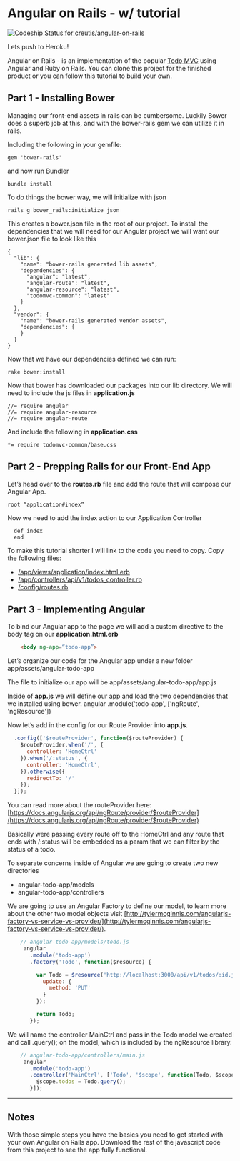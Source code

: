 # Angular on Rails - w/ tutorial

[ ![Codeship Status for creutis/angular-on-rails](https://codeship.com/projects/cfeb63e0-6ac3-0133-f35b-62b058ef9788/status?branch=master)](https://codeship.com/projects/114963)

Lets push to Heroku!

Angular on Rails - is an implementation of the popular [Todo MVC](http://www.todomvc.com) using Angular and Ruby on Rails. You can clone this project for the finished product or you can follow this tutorial to build your own.

## Part 1 - Installing Bower
Managing our front-end assets in rails can be cumbersome.  Luckily Bower does a superb job at this, and with the bower-rails gem we can utilize it in rails.

Including the following in your gemfile:
```
gem 'bower-rails'
```
and now run Bundler
``` 
bundle install
```

To do things the bower way, we will initialize with json
```
rails g bower_rails:initialize json
```

This creates a bower.json file in the root of our project. To install the dependencies that we will need for our Angular project we will want our bower.json file to look like this
```
{
  "lib": {
    "name": "bower-rails generated lib assets",
    "dependencies": {
      "angular": "latest",
      "angular-route": "latest",
      "angular-resource": "latest",
      "todomvc-common": "latest"
    }
  },
  "vendor": {
    "name": "bower-rails generated vendor assets",
    "dependencies": {
    }
  }
}
```

Now that we have our dependencies defined we can run:
```
rake bower:install
```

Now that bower has downloaded our packages into our lib directory.  We will need to include the js files in **application.js**
```
//= require angular
//= require angular-resource
//= require angular-route
```
And include the following in **application.css**
```
*= require todomvc-common/base.css
```


## Part 2 - Prepping Rails for our Front-End App

Let’s head over to the **routes.rb** file and add the route that will compose our Angular App.
```
root “application#index”
```

Now we need to add the index action to our Application Controller
```
  def index
  end
```
To make this tutorial shorter I will link to the code you need to copy.  Copy the following files:

- [/app/views/application/index.html.erb](https://github.com/bakoruby/angular-on-rails/blob/master/app/views/application/index.html.erb)
- [/app/controllers/api/v1/todos_controller.rb](https://github.com/bakoruby/angular-on-rails/blob/master/app/controllers/api/v1/todos_controller.rb)
- [/config/routes.rb](https://github.com/bakoruby/angular-on-rails/blob/master/config/routes.rb)



## Part 3 - Implementing Angular
To bind our Angular app to the page we will add a custom directive to the body tag on our **application.html.erb**
```html
    <body ng-app=“todo-app”>
```

Let’s organize our code for the Angular app under a new folder
    app/assets/angular-todo-app

The file to initialize our app will be
    app/assets/angular-todo-app/app.js

Inside of **app.js** we will define our app and load the two dependencies that we installed using bower.
    angular
      .module('todo-app', ['ngRoute', 'ngResource'])

Now let’s add in the config for our Route Provider into **app.js**. 
```javascript 
  .config(['$routeProvider', function($routeProvider) {
    $routeProvider.when('/', {
      controller: 'HomeCtrl'
    }).when('/:status', {
      controller: 'HomeCtrl',
    }).otherwise({
      redirectTo: '/'
    });
  }]);
```

You can read more about the routeProvider here: [https://docs.angularjs.org/api/ngRoute/provider/$routeProvider](https://docs.angularjs.org/api/ngRoute/provider/$routeProvider)

Basically were passing every route off to the HomeCtrl and any route that ends with /:status will be embedded as a param that we can filter by the status of a todo.

To separate concerns inside of Angular we are going to create two new directories

- angular-todo-app/models
- angular-todo-app/controllers

We are going to use an Angular Factory to define our model, to learn more about the other two model objects visit [http://tylermcginnis.com/angularjs-factory-vs-service-vs-provider/](http://tylermcginnis.com/angularjs-factory-vs-service-vs-provider/).

```javascript
    // angular-todo-app/models/todo.js
     angular
       .module('todo-app')
       .factory('Todo', function($resource) {

         var Todo = $resource('http://localhost:3000/api/v1/todos/:id.json', {id: '@id'}, {
           update: {
             method: 'PUT'
           }
         });

         return Todo;
       });
```

We will name the controller MainCtrl and pass in the Todo model we created and call .query(); on the model, which is included by the ngResource library.
```javascript
    // angular-todo-app/controllers/main.js
     angular
       .module('todo-app')
       .controller('MainCtrl', ['Todo', '$scope', function(Todo, $scope){
         $scope.todos = Todo.query();
       }]);
```
----

## Notes
With those simple steps you have the basics you need to get started with your own Angular on Rails app.  Download the rest of the javascript code from this project to see the app fully functional.
